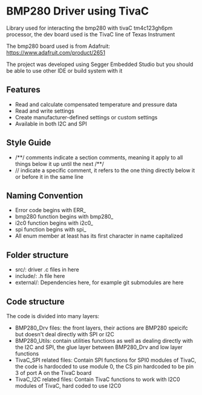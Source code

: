 # BMP280 Driver using TivaC

Library used for interacting the bmp280 with tivaC tm4c123gh6pm processor, the dev board used is the TivaC line of Texas Instrument

The bmp280 board used is from Adafruit: https://www.adafruit.com/product/2651

The project was developed using Segger Embedded Studio but you should be able to use other IDE or build system with it

## Features

- Read and calculate compensated temperature and pressure data
- Read and write settings
- Create manufacturer-defined settings or custom settings
- Available in both I2C and SPI

## Style Guide

- /\*\*/ comments indicate a section comments, meaning it apply to all things below it up until the next /**/
- // indicate a specific comment, it refers to the one thing directly below it or before it in the same line

## Naming Convention

- Error code begins with ERR_
- bmp280 function begins with bmp280_
- i2c0 function begins with i2c0_
- spi function begins with spi_
- All enum member at least has its first character in name capitalized

## Folder structure

- src/: driver .c files in here
- include/: .h file here
- external/: Dependencies here, for example git submodules are here

## Code structure

The code is divided into many layers:

- BMP280_Drv files: the front layers, their actions are BMP280 speicifc but doesn't deal directly with SPI or I2C
- BMP280_Utils: contain utilities functions as well as dealing directly with the I2C and SPI, the glue layer between BMP280_Drv and low layer functions
- TivaC_SPI related files: Contain SPI functions for SPI0 modules of TivaC, the code is hardocded to use module 0, the CS pin hardcoded to be pin 3 of port A on the TivaC board
- TivaC_I2C related files: Contain TivaC functions to work with I2C0 modules of TivaC, hard coded to use I2C0
